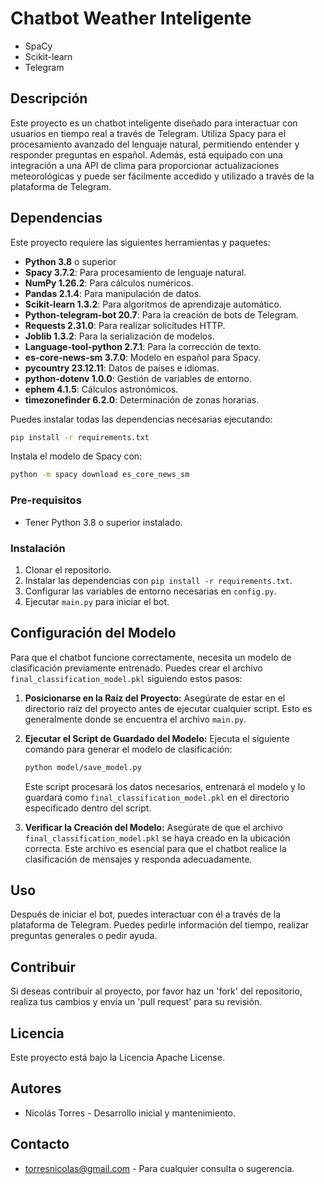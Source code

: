 # Chatbot Weather Inteligente
- SpaCy
- Scikit-learn
- Telegram

## Descripción
Este proyecto es un chatbot inteligente diseñado para interactuar con usuarios en tiempo real a través de Telegram. Utiliza Spacy para el procesamiento avanzado del lenguaje natural, permitiendo entender y responder preguntas en español. Además, está equipado con una integración a una API de clima para proporcionar actualizaciones meteorológicas y puede ser fácilmente accedido y utilizado a través de la plataforma de Telegram.

## Dependencias
Este proyecto requiere las siguientes herramientas y paquetes:

- **Python 3.8** o superior
- **Spacy 3.7.2**: Para procesamiento de lenguaje natural.
- **NumPy 1.26.2**: Para cálculos numéricos.
- **Pandas 2.1.4**: Para manipulación de datos.
- **Scikit-learn 1.3.2**: Para algoritmos de aprendizaje automático.
- **Python-telegram-bot 20.7**: Para la creación de bots de Telegram.
- **Requests 2.31.0**: Para realizar solicitudes HTTP.
- **Joblib 1.3.2**: Para la serialización de modelos.
- **Language-tool-python 2.7.1**: Para la corrección de texto.
- **es-core-news-sm 3.7.0**: Modelo en español para Spacy.
- **pycountry 23.12.11**: Datos de países e idiomas.
- **python-dotenv 1.0.0**: Gestión de variables de entorno.
- **ephem 4.1.5**: Cálculos astronómicos.
- **timezonefinder 6.2.0**: Determinación de zonas horarias.

Puedes instalar todas las dependencias necesarias ejecutando:

```bash
pip install -r requirements.txt
```

Instala el modelo de Spacy con:

```bash
python -m spacy download es_core_news_sm
```

### Pre-requisitos
- Tener Python 3.8 o superior instalado.

### Instalación
1. Clonar el repositorio.
2. Instalar las dependencias con `pip install -r requirements.txt`.
3. Configurar las variables de entorno necesarias en `config.py`.
4. Ejecutar `main.py` para iniciar el bot.

## Configuración del Modelo

Para que el chatbot funcione correctamente, necesita un modelo de clasificación previamente entrenado. Puedes crear el archivo `final_classification_model.pkl` siguiendo estos pasos:

1. **Posicionarse en la Raíz del Proyecto:** Asegúrate de estar en el directorio raíz del proyecto antes de ejecutar cualquier script. Esto es generalmente donde se encuentra el archivo `main.py`.

2. **Ejecutar el Script de Guardado del Modelo:** Ejecuta el siguiente comando para generar el modelo de clasificación:

    ```bash
    python model/save_model.py
    ```

   Este script procesará los datos necesarios, entrenará el modelo y lo guardará como `final_classification_model.pkl` en el directorio especificado dentro del script.

3. **Verificar la Creación del Modelo:** Asegúrate de que el archivo `final_classification_model.pkl` se haya creado en la ubicación correcta. Este archivo es esencial para que el chatbot realice la clasificación de mensajes y responda adecuadamente.

## Uso
Después de iniciar el bot, puedes interactuar con él a través de la plataforma de Telegram. Puedes pedirle información del tiempo, realizar preguntas generales o pedir ayuda.

## Contribuir
Si deseas contribuir al proyecto, por favor haz un 'fork' del repositorio, realiza tus cambios y envía un 'pull request' para su revisión.

## Licencia
Este proyecto está bajo la Licencia Apache License.

## Autores
- Nicolás Torres - Desarrollo inicial y mantenimiento.

## Contacto
- torresnicolas@gmail.com - Para cualquier consulta o sugerencia.
